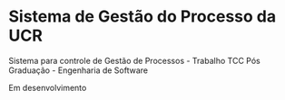 # Sistema de Gestão do Processo da UCR

 Sistema para controle de Gestão de Processos - Trabalho TCC Pós Graduação - Engenharia de Software
 
 Em desenvolvimento
